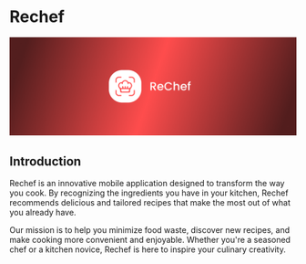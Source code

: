 # Rechef
<img alt="banner ternaku" src="https://github.com/Rechef-Team/.github/blob/main/profile/banner.png?raw=true"><br>
## Introduction

Rechef is an innovative mobile application designed to transform the way you cook. By recognizing the ingredients you have in your kitchen, Rechef recommends delicious and tailored recipes that make the most out of what you already have.

Our mission is to help you minimize food waste, discover new recipes, and make cooking more convenient and enjoyable. Whether you're a seasoned chef or a kitchen novice, Rechef is here to inspire your culinary creativity.
